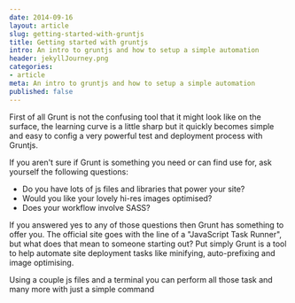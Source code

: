 ```yaml
---
date: 2014-09-16
layout: article
slug: getting-started-with-gruntjs
title: Getting started with gruntjs
intro: An intro to gruntjs and how to setup a simple automation
header: jekyllJourney.png
categories:
- article
meta: An intro to gruntjs and how to setup a simple automation
published: false
---
```


First of all Grunt is not the confusing tool that it might look like on the surface, the learning curve is a little sharp but it quickly becomes simple and easy to config a very powerful test and deployment process with Gruntjs.

If you aren't sure if Grunt is something you need or can find use for, ask yourself the following questions:

- Do you have lots of js files and libraries that power your site?
- Would you like your lovely hi-res images optimised?
- Does your workflow involve SASS?

If you answered yes to any of those questions then Grunt has something to offer you. The official site goes with the line of a "JavaScript Task Runner", but what does that mean to someone starting out? Put simply Grunt is a tool to help automate site deployment tasks like minifying, auto-prefixing and image optimising. 

Using a couple js files and a terminal you can perform all those task and many more with just a simple command